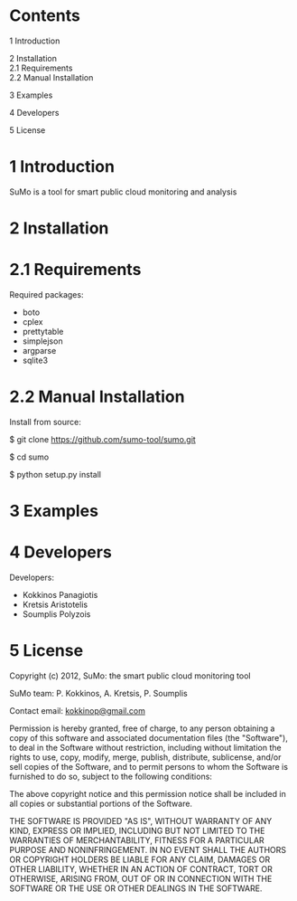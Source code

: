 
 Contents 
================

1 Introduction

2 Installation  
 2.1 Requirements  
 2.2 Manual Installation  

3 Examples

4 Developers

5 License


1 Introduction 
=======================

SuMo is a tool for smart public cloud monitoring and analysis


2 Installation 
=========================

2.1 Requirements
=========================

Required packages:

- boto
- cplex
- prettytable
- simplejson
- argparse
- sqlite3


2.2 Manual Installation 
==========================

Install from source:

$ git clone https://github.com/sumo-tool/sumo.git

$ cd sumo

$ python setup.py install


3 Examples 
======================


4 Developers
=======================

Developers:
- Kokkinos Panagiotis
- Kretsis Aristotelis
- Soumplis Polyzois


5 License 
======================

 Copyright (c) 2012, SuMo: the smart public cloud monitoring tool

 SuMo team: P. Kokkinos, A. Kretsis, P. Soumplis 

 Contact email: kokkinop@gmail.com

 Permission is hereby granted, free of charge, to any person obtaining
 a copy of this software and associated documentation files (the
 "Software"), to deal in the Software without restriction, including
 without limitation the rights to use, copy, modify, merge, publish,
 distribute, sublicense, and/or sell copies of the Software, and to
 permit persons to whom the Software is furnished to do so, subject to
 the following conditions:

 The above copyright notice and this permission notice shall be
 included in all copies or substantial portions of the Software.

 THE SOFTWARE IS PROVIDED "AS IS", WITHOUT WARRANTY OF ANY KIND,
 EXPRESS OR IMPLIED, INCLUDING BUT NOT LIMITED TO THE WARRANTIES OF
 MERCHANTABILITY, FITNESS FOR A PARTICULAR PURPOSE AND
 NONINFRINGEMENT. IN NO EVENT SHALL THE AUTHORS OR COPYRIGHT HOLDERS BE
 LIABLE FOR ANY CLAIM, DAMAGES OR OTHER LIABILITY, WHETHER IN AN ACTION
 OF CONTRACT, TORT OR OTHERWISE, ARISING FROM, OUT OF OR IN CONNECTION
 WITH THE SOFTWARE OR THE USE OR OTHER DEALINGS IN THE SOFTWARE.




